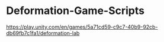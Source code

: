 # Deformation-Game-Scripts
https://play.unity.com/en/games/5a71cd59-c9c7-40b9-92cb-db69fb7c1fa1/deformation-lab
